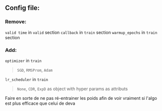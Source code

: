 ## Config file:

### Remove:
`valid time` in `valid` section
`callback` in `train` section
`warmup_epochs` in `train` section

### Add:
`optimizer` in `train`
> `SGD`, `RMSProm`, `Adam`

`lr_scheduler` in `train`
> `None`, `CDR`, `ExpD`
> as object with hyper params as attributs

Faire en sorte de ne pas ré-entrainer les poids afin de voir vraiment si l'algo est plus efficace que celui de deva